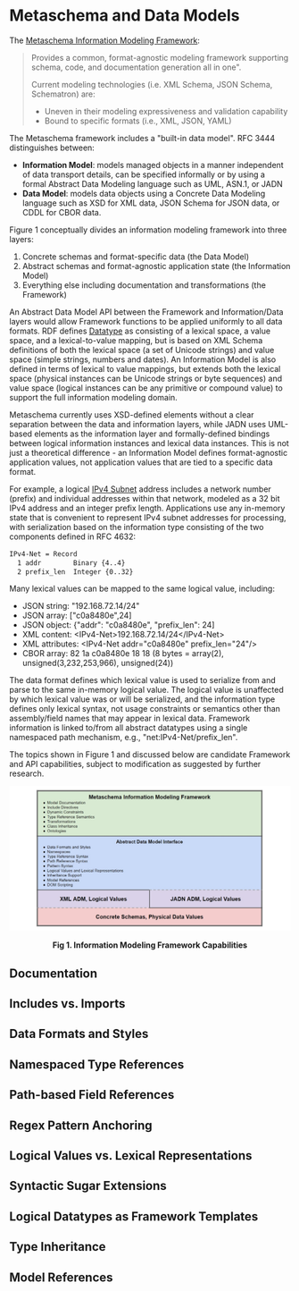 # Metaschema and Data Models

The [Metaschema Information Modeling Framework](https://pages.nist.gov/metaschema/):

> Provides a common, format-agnostic modeling framework supporting schema, code,
> and documentation generation all in one".
>
> Current modeling technologies (i.e. XML Schema, JSON Schema, Schematron) are:
> * Uneven in their modeling expressiveness and validation capability
> * Bound to specific formats (i.e., XML, JSON, YAML)

The Metaschema framework includes a "built-in data model". RFC 3444 distinguishes between:
* **Information Model**: models managed objects in a manner independent of data transport details,
can be specified informally or by using a formal Abstract Data Modeling language such as UML, ASN.1, or JADN
* **Data Model**: models data objects using a Concrete Data Modeling language such as XSD for XML data,
JSON Schema for JSON data, or CDDL for CBOR data.

Figure 1 conceptually divides an information modeling framework into three layers:
1. Concrete schemas and format-specific data (the Data Model)
2. Abstract schemas and format-agnostic application state (the Information Model)
3. Everything else including documentation and transformations (the Framework)

An Abstract Data Model API between the Framework and Information/Data layers would
allow Framework functions to be applied uniformly to all data formats.  RDF defines
[Datatype](https://www.w3.org/TR/rdf12-concepts/#section-Datatypes) as consisting of
a lexical space, a value space, and a lexical-to-value mapping, but is based on XML Schema
definitions of both the lexical space (a set of Unicode strings) and value space (simple
strings, numbers and dates). An Information Model is also defined in terms of lexical
to value mappings, but extends both the lexical space (physical instances can be
Unicode strings or byte sequences) and value space (logical instances can be any primitive
or compound value) to support the full information modeling domain.

Metaschema currently uses XSD-defined elements without a clear separation between
the data and information layers, while JADN uses UML-based elements as the information
layer and formally-defined bindings between logical information instances
and lexical data instances. This is not just a theoretical difference - an
Information Model defines format-agnostic application values, not application values
that are tied to a specific data format.

For example, a logical [IPv4 Subnet](https://www.rfc-editor.org/rfc/rfc4632.html#section-3.1)
address includes a network number (prefix) and individual addresses within that network,
modeled as a 32 bit IPv4 address and an integer prefix length. Applications use any in-memory state
that is convenient to represent IPv4 subnet addresses for processing, with serialization based on
the information type consisting of the two components defined in RFC 4632:
```
IPv4-Net = Record
  1 addr        Binary {4..4}
  2 prefix_len  Integer {0..32}
```
Many lexical values can be mapped to the same logical value, including:
* JSON string: "192.168.72.14/24"
* JSON array: ["c0a8480e",24]
* JSON object: {"addr": "c0a8480e", "prefix_len": 24]
* XML content: \<IPv4-Net\>192.168.72.14/24\</IPv4-Net\>
* XML attributes: \<IPv4-Net addr="c0a8480e" prefix_len="24"/\>
* CBOR array: 82 1a c0a8480e 18 18 (8 bytes = array(2), unsigned(3,232,253,966), unsigned(24))

The data format defines which lexical value is used to serialize from and parse to the same in-memory
logical value. The logical value is unaffected by which lexical value was or will be serialized, and
the information type defines only lexical syntax, not usage constraints or semantics other than
assembly/field names that may appear in lexical data. Framework information is linked to/from all
abstract datatypes using a single namespaced path mechanism, e.g., "net:IPv4-Net/prefix_len".

The topics shown in Figure 1 and discussed below are candidate Framework and API capabilities,
subject to modification as suggested by further research.

![Metaschema Framework Diagram](../../Images/metaschema-framework.jpg)
**<div align="center">Fig 1. Information Modeling Framework Capabilities</div>**

## Documentation

## Includes vs. Imports

## Data Formats and Styles

## Namespaced Type References

## Path-based Field References

## Regex Pattern Anchoring

## Logical Values vs. Lexical Representations

## Syntactic Sugar Extensions

## Logical Datatypes as Framework Templates

## Type Inheritance

## Model References